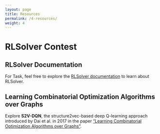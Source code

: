 ```yaml
---
layout: page
title: Resources
permalink: /4-resources/
weight: 4
---
```


# RLSolver Contest

## RLSolver Documentation

For Task, feel free to explore the [RLSolver documentation](https://rlsolver-competition.readthedocs.io/en/latest/rlsolver_2025/competition/train_test.html) to learn about RLSolver.


## Learning Combinatorial Optimization Algorithms over Graphs

Explore **S2V-DQN**, the structure2vec-based deep Q-learning approach introduced by Dai et al. in 2017 in the paper [“Learning Combinatorial Optimization Algorithms over Graphs”](https://arxiv.org/abs/1704.01665).





